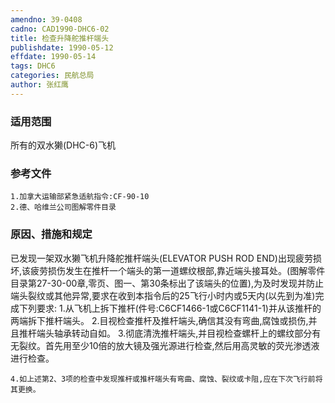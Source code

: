 ```yaml
---
amendno: 39-0408
cadno: CAD1990-DHC6-02
title: 检查升降舵推杆端头
publishdate: 1990-05-12
effdate: 1990-05-14
tags: DHC6
categories: 民航总局
author: 张红鹰
---
```


### 适用范围 
所有的双水獭(DHC-6)飞机

<!--more-->
### 参考文件
    1.加拿大运输部紧急适航指令:CF-90-10 
    2.德、哈维兰公司图解零件目录

### 原因、措施和规定 
已发现一架双水獭飞机升降舵推杆端头(ELEVATOR PUSH ROD END)出现疲劳损坏,该疲劳损伤发生在推杆一个端头的第一道螺纹根部,靠近端头接耳处。(图解零件目录第27-30-00章,零页、图一、第30条标出了该端头的位置),为及时发现并防止端头裂纹或其他异常,要求在收到本指令后的25飞行小时内或5天内(以先到为准)完成下列要求: 
    1.从飞机上拆下推杆(件号:C6CF1466-1或C6CF1141-1)并从该推杆的两端拆下推杆端头。 
    2.目视检查推杆及推杆端头,确信其没有弯曲,腐蚀或损伤,并且推杆端头轴承转动自如。 
    3.彻底清洗推杆端头,并目视检查螺杆上的螺纹部分有无裂纹。首先用至少10倍的放大镜及强光源进行检查,然后用高灵敏的荧光渗透液进行检查。 

  
    4.如上述第2、3项的检查中发现推杆或推杆端头有弯曲、腐蚀、裂纹或卡阻,应在下次飞行前将其更换。
